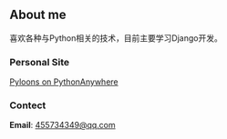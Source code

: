 ## About me

喜欢各种与Python相关的技术，目前主要学习Django开发。

### Personal Site

[Pyloons on PythonAnywhere](http://pyloons.pythonanywhere.com)

### Contect

**Email**: 455734349@qq.com
